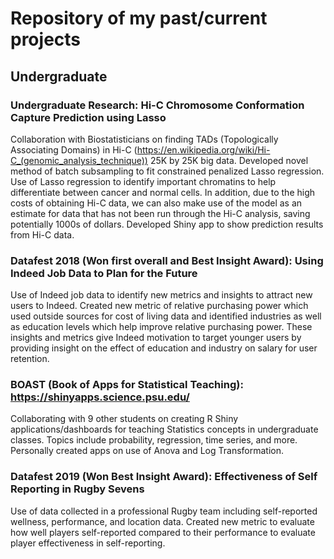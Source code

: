 # Repository of my past/current projects

## Undergraduate

### Undergraduate Research: Hi-C Chromosome Conformation Capture Prediction using Lasso

Collaboration with Biostatisticians on finding TADs (Topologically Associating Domains) in Hi-C (https://en.wikipedia.org/wiki/Hi-C_(genomic_analysis_technique)) 25K by 25K big data.  Developed novel method of batch subsampling to fit constrained penalized Lasso regression.  Use of Lasso regression to identify important chromatins to help differentiate between cancer and normal cells.  In addition, due to the high costs of obtaining Hi-C data, we can also make use of the model as an estimate for data that has not been run through the Hi-C analysis, saving potentially 1000s of dollars.  Developed Shiny app to show prediction results from Hi-C data.

### Datafest 2018 (Won first overall and Best Insight Award): Using Indeed Job Data to Plan for the Future

Use of Indeed job data to identify new metrics and insights to attract new users to Indeed.  Created new metric of relative purchasing power which used outside sources for cost of living data and identified industries as well as education levels which help improve relative purchasing power.  These insights and metrics give Indeed motivation to target younger users by providing insight on the effect of education and industry on salary for user retention.

### BOAST (Book of Apps for Statistical Teaching): https://shinyapps.science.psu.edu/

Collaborating with 9 other students on creating R Shiny applications/dashboards for teaching Statistics concepts in undergraduate classes.  Topics include probability, regression, time series, and more.  Personally created apps on use of Anova and Log Transformation.

###  Datafest 2019 (Won Best Insight Award): Effectiveness of Self Reporting in Rugby Sevens

Use of data collected in a professional Rugby team including self-reported wellness, performance, and location data.  Created new metric to evaluate how well players self-reported compared to their performance to evaluate player effectiveness in self-reporting.

### 
